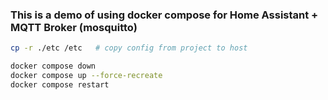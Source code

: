 ### This is a demo of using docker compose for Home Assistant + MQTT Broker (mosquitto)
```bash
cp -r ./etc /etc   # copy config from project to host

docker compose down
docker compose up --force-recreate
docker compose restart
```
